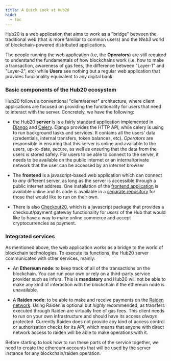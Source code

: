 ```yaml
---
title: A Quick Look at Hub20
hide:
  - toc
---
```


Hub20 is a web application that aims to work as a "bridge" between the
traditional web (that is more familiar to common users) and the *Web3*
world of blockchain-powered distributed applications.

The people running the web application (i.e, the **Operators**) are
still required to understand the fundamentals of how blockchains work
(i.e, how to make a transaction, awareness of gas fees, the difference
between "Layer-1" and "Layer-2", etc) while **Users** see nothing
but a regular web application that provides funcionality equivalent to
any digital bank.

### Basic components of the Hub20 ecosystem

Hub20 follows a conventional "client/server" architecture, where
client applications are focused on providing the functionality for
users that need to interact with the server. Concretely, we have the
following:

 - the Hub20 **server** is is a fairly standard application
implemented in [Django](https://djangoproject.com) and
[Celery](https://docs.celeryproject.org). Django provides the HTTP
API, while celery is using to run background tasks and services. It
contains all the users' data (credentials, internal transfers, token
balances, etc). *Operators* are responsible in ensuring that this
server is online and available to the users, up-to-date, secure, as
well as ensuring that the data from the users is stored safely. For
users to be able to connect to the server, it needs to be available on
the public internet or an internal/private network that the user can
be accessed by an internet browser

 - The **frontend** is a javascript-based web application which can
connect to *any* different server, as long as the server is accessible
through a public internet address. One installation of the [frontend
application](https://app.hub20.io) is available online and its code is
available in a [separate
repository](https://gitlab.com/mushroomlabs/hub20/frontend) for those
that would like to run on their own.

- There is also
  [Checkout20](https://gitlab.com/mushroomlabs/hub20/checkout20),
  which is a javascript package that provides a checkout/payment
  gateway functionality for *users* of the Hub that would like to have
  a way to make online commerce and accept cryptocurrencies as payment.


### Integrated services

As mentioned above, the web application works as a bridge to the world
of blockchain technologies. To execute its functions, the Hub20 server
communicates with other services, mainly:

 - An **Ethereum node**: to keep track of all of the transactions on
   the blockchain. You can run your own or rely on a third-party
   service provider such as infura. This is **mandatory** and Hub20
   will not be able to make any kind of interaction with the
   blockchain if the ethereum node is unavailable.

 - A **Raiden node**: to be able to make and receive payments on the
   [Raiden network](https://raiden.network). Using Raiden is optional
   but *highly* recommended, as transfers executed through Raiden are
   virtually free of gas fees. This client needs to run on your own
   infrastructure and should have its access *always*
   protected. Currently Raiden does not provide any kind of access
   control or authorization checks for its API, which means that
   anyone with direct network access to raiden will be able to make
   operations with it.


Before starting to look how to run these parts of the service
together, we need to create the ethereum accounts that will be used by
the server instance for any blockchain/raiden operation.

